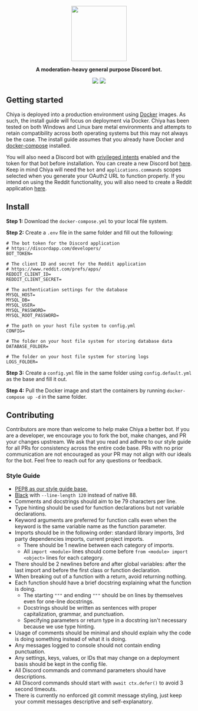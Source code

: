 <p align="center">
<img width="150" height="150" src="https://i.imgur.com/Lkqobis.png">
</p>

<p align="center">
<b>A moderation-heavy general purpose Discord bot.</b>
</p>

<p align="center">
<a href="https://discord.gg/snackbox"><img src="https://img.shields.io/discord/974468300304171038?label=Discord&logo=discord"></a> <a href="https://github.com/snaacky/chiya/actions"><img src="https://github.com/snaacky/chiya/workflows/Docker/badge.svg?branch=master"></a>
</p>

## Getting started

Chiya is deployed into a production environment using [Docker](https://docs.docker.com/engine/reference/run/) images. As such, the install guide will focus on deployment via Docker. Chiya has been tested on both Windows and Linux bare metal environments and attempts to retain compatibility across both operating systems but this may not always be the case. The install guide assumes that you already have Docker and [docker-compose](https://docs.docker.com/compose/) installed.

You will also need a Discord bot with [privileged intents](https://discordpy.readthedocs.io/en/stable/intents.html) enabled and the token for that bot before installation. You can create a new Discord bot [here](https://discord.com/developers/). Keep in mind Chiya will need the `bot` and `applications.commands` scopes selected when you generate your OAuth2 URL to function properly. If you intend on using the Reddit functionality, you will also need to create a Reddit application [here](https://www.reddit.com/prefs/apps/).

## Install

**Step 1:** Download the `docker-compose.yml` to your local file system.

**Step 2:** Create a `.env` file in the same folder and fill out the following:

```env
# The bot token for the Discord application
# https://discordapp.com/developers/
BOT_TOKEN=

# The client ID and secret for the Reddit application
# https://www.reddit.com/prefs/apps/
REDDIT_CLIENT_ID=
REDDIT_CLIENT_SECRET=

# The authentication settings for the database
MYSQL_HOST=
MYSQL_DB=
MYSQL_USER=
MYSQL_PASSWORD=
MYSQL_ROOT_PASSWORD=

# The path on your host file system to config.yml
CONFIG=

# The folder on your host file system for storing database data
DATABASE_FOLDER=

# The folder on your host file system for storing logs
LOGS_FOLDER=
```

**Step 3:** Create a `config.yml` file in the same folder using `config.default.yml` as the base and fill it out.

**Step 4:** Pull the Docker image and start the containers by running `docker-compose up -d` in the same folder.

## Contributing

Contributors are more than welcome to help make Chiya a better bot. If you are a developer, we encourage you to fork the bot, make changes, and PR your changes upstream. We ask that you read and adhere to our style guide for all PRs for consistency across the entire code base. PRs with no prior communication are not encouraged as your PR may not align with our ideals for the bot. Feel free to reach out for any questions or feedback.

### Style Guide
- [PEP8 as our style guide base.](https://peps.python.org/pep-0008/)
- [Black](https://github.com/psf/black) with `--line-length 120` instead of native 88.
- Comments and docstrings should aim to be 79 characters per line.
- Type hinting should be used for function declarations but not variable declarations.
- Keyword arguments are preferred for function calls even when the keyword is the same variable name as the function parameter.
- Imports should be in the following order: standard library imports, 3rd party dependencies imports, current project imports.
  - There should be 1 newline between each category of imports.
  - All `import <module>` lines should come before `from <module> import <object>` lines for each category.
- There should be 2 newlines before and after global variables: after the last import and before the first class or function declaration.
- When breaking out of a function with a return, avoid returning nothing.
- Each function should have a brief docstring explaining what the function is doing. 
  - The starting `"""` and ending `"""` should be on lines by themselves even for one-line docstrings.
  - Docstrings should be written as sentences with proper capitalization, grammar, and punctuation.
  - Specifying parameters or return type in a docstring isn't necessary because we use type hinting.
- Usage of comments should be minimal and should explain why the code is doing something instead of what it is doing.
- Any messages logged to console should not contain ending punctuation.
- Any settings, keys, values, or IDs that may change on a deployment basis should be kept in the config file.
- All Discord commands and command parameters should have descriptions.
- All Discord commands should start with `await ctx.defer()` to avoid 3 second timeouts.
- There is currently no enforced git commit message styling, just keep your commit messages descriptive and self-explanatory.
